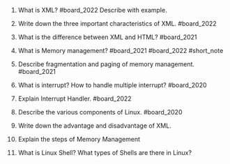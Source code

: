 1. What is XML? #board_2022  Describe with example.
2. Write down the three important characteristics of XML. #board_2022 
3. What is the difference between XML and HTML? #board_2021 
4. What is Memory management? #board_2021 #board_2022 #short_note
5. Describe fragmentation and paging of memory management. #board_2021 
6. What is interrupt? How to handle multiple interrupt? #board_2020 
7. Explain Interrupt Handler. #board_2022 
8. Describe the various components of Linux. #board_2020 

9. Write down the advantage and disadvantage of XML.
10. Explain the steps of Memory Management
11. What is Linux Shell? What types of Shells are there in Linux?